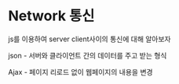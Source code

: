# Network 통신

js를 이용하여 server client사이의 통신에 대해 알아보자

json - 서버와 클라이언트 간의 데이터를 주고 받는 형식

Ajax - 페이지 리로드 없이 웹페이지의 내용을 변경